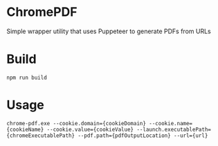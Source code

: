 # ChromePDF
Simple wrapper utility that uses Puppeteer to generate PDFs from URLs

# Build
`npm run build`

# Usage
`chrome-pdf.exe --cookie.domain={cookieDomain} --cookie.name={cookieName} --cookie.value={cookieValue} --launch.executablePath={chromeExecutablePath} --pdf.path={pdfOutputLocation} --url={url}`
